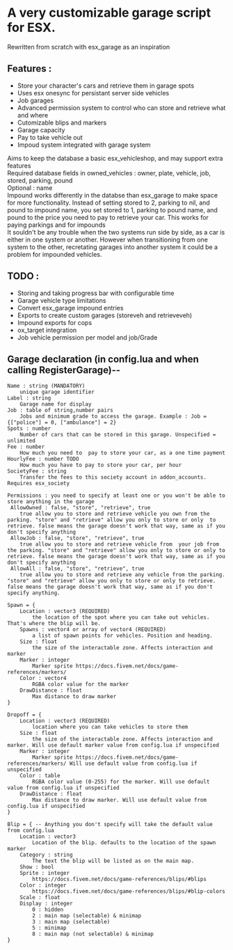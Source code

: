 
# A very customizable garage script for ESX. 
Rewritten from scratch with esx_garage as an inspiration
## Features :
 - Store your character's cars and retrieve them in garage spots
 - Uses esx onesync for persistant server side vehicles
 - Job garages
 - Advanced permission system to control who can store and retrieve what and where
 - Cutomizable blips and markers
 - Garage capacity
 - Pay to take vehicle out
 - Impoud system integrated with garage system
 
 Aims to keep the database a basic esx_vehicleshop, and may support extra features  
 Required database fields in owned_vehicles : owner, plate, vehicle, job, stored, parking, pound  
 Optional : name  
 Impound works differently in the databse than esx_garage to make space for more functionality. Instead of setting stored to 2, parking to nil, and pound to impound name, you set stored to 1, parking to pound name, and pound to the price you need to pay to retrieve your car. This works for paying parkings and for impounds  
 It souldn't be any trouble when the two systems run side by side, as a car is either in one system or another. However when transitioning from one system to the other, recretating garages into another system it could be a problem for impounded vehicles.

## TODO :
- Storing and taking progress bar with configurable time
- Garage vehicle type limitations
- Convert esx_garage impound entries
- Exports to create custom garages (storeveh and retrieveveh)
- Impound exports for cops
- ox_target integration
- Job vehicle permission per model and job/Grade

## Garage declaration (in config.lua and when calling RegisterGarage)--
```
Name : string (MANDATORY)
    unique garage identifier
Label : string
    Garage name for display
Job : table of string,number pairs
    Jobs and minimum grade to access the garage. Example : Job = {["police"] = 0, ["ambulance"] = 2}
Spots : number
    Number of cars that can be stored in this garage. Unspecified = unlimited
Fee : number
    How much you need to  pay to store your car, as a one time payment
HourlyFee : number TODO
    How much you have to pay to store your car, per hour
SocietyFee : string
    Transfer the fees to this society account in addon_accounts. Requires esx_society

Permissions : you need to specify at least one or you won't be able to store anything in the garage
 AllowOwned : false, "store", "retrieve", true
    true allow you to store and retrieve vehicle you own from the parking. "store" and "retrieve" allow you only to store or only  to retrieve. false means the garage doesn't work that way, same as if you  don't specify anything
 AllowJob : false, "store", "retrieve", true
    true allow you to store and retrieve vehicle from  your job from the parking. "store" and "retrieve" allow you only to store or only to retrieve. false means the garage doesn't work that way, same as if you don't specify anything
 AllowAll : false, "store", "retrieve", true
    true allow you to store and retrieve any vehicle from the parking. "store" and "retrieve" allow you only to store or only to retrieve. false means the garage doesn't work that way, same as if you don't specify anything. 

Spawn = {
    Location : vector3 (REQUIRED)
        the location of the spot where you can take out vehicles. That's where the blip will be.
    Spawns : vector4 or array of vector4 (REQUIRED)
        a list of spawn points for vehicles. Position and heading.
    Size : float
        the size of the interactable zone. Affects interaction and marker
    Marker : integer
        Marker sprite https://docs.fivem.net/docs/game-references/markers/
    Color : vector4
        RGBA color value for the marker 
    DrawDistance : float
        Max distance to draw marker
}

Dropoff = {
    Location : vector3 (REQUIRED)
        location where you can take vehicles to store them
    Size : float
        the size of the interactable zone. Affects interaction and marker. Will use default marker value from config.lua if unspecified
    Marker : integer
        Marker sprite https://docs.fivem.net/docs/game-references/markers/ Will use default value from config.lua if unspecified
    Color : table
        RGBA color value (0-255) for the marker. Will use default value from config.lua if unspecified
    DrawDistance : float
        Max distance to draw marker. Will use default value from config.lua if unspecified
}

Blip = { -- Anything you don't specify will take the default value from config.lua
    Location : vector3
        Location of the blip. defaults to the location of the spawn marker
    Category : string
        The text the blip will be listed as on the main map.
    Show : bool
    Sprite : integer
        https://docs.fivem.net/docs/game-references/blips/#blips
    Color : integer
        https://docs.fivem.net/docs/game-references/blips/#blip-colors
    Scale : float
    Display : integer
        0 : hidden
        2 : main map (selectable) & minimap 
        3 : main map (selectable) 
        5 : minimap 
        8 : main map (not selectable) & minimap
}
```
